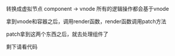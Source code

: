 转换成虚拟节点
component -> vnode 
所有的逻辑操作都会基于vnode

拿到vnode和容器之后，调用render函数，render函数调用patch方法

patch拿到这两个东西之后，就去处理组件了

剩下请看代码